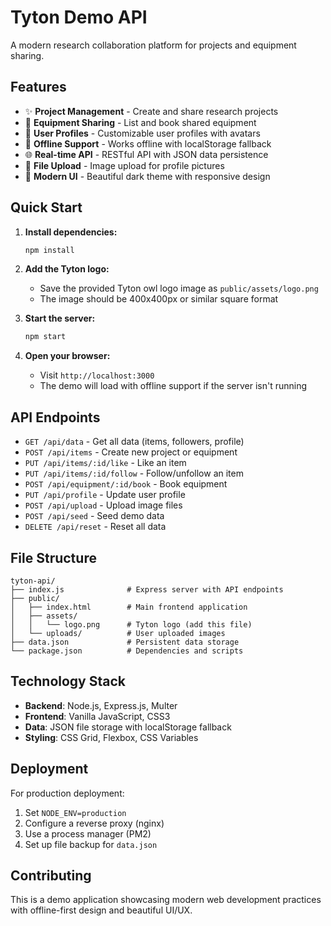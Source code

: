 # Tyton Demo API

A modern research collaboration platform for projects and equipment sharing.

## Features

- ✨ **Project Management** - Create and share research projects
- 🔧 **Equipment Sharing** - List and book shared equipment
- 👤 **User Profiles** - Customizable user profiles with avatars
- 📱 **Offline Support** - Works offline with localStorage fallback
- 🌐 **Real-time API** - RESTful API with JSON data persistence
- 📸 **File Upload** - Image upload for profile pictures
- 🎨 **Modern UI** - Beautiful dark theme with responsive design

## Quick Start

1. **Install dependencies:**
   ```bash
   npm install
   ```

2. **Add the Tyton logo:**
   - Save the provided Tyton owl logo image as `public/assets/logo.png`
   - The image should be 400x400px or similar square format

3. **Start the server:**
   ```bash
   npm start
   ```

4. **Open your browser:**
   - Visit `http://localhost:3000`
   - The demo will load with offline support if the server isn't running

## API Endpoints

- `GET /api/data` - Get all data (items, followers, profile)
- `POST /api/items` - Create new project or equipment
- `PUT /api/items/:id/like` - Like an item
- `PUT /api/items/:id/follow` - Follow/unfollow an item
- `POST /api/equipment/:id/book` - Book equipment
- `PUT /api/profile` - Update user profile
- `POST /api/upload` - Upload image files
- `POST /api/seed` - Seed demo data
- `DELETE /api/reset` - Reset all data

## File Structure

```
tyton-api/
├── index.js              # Express server with API endpoints
├── public/
│   ├── index.html        # Main frontend application
│   ├── assets/
│   │   └── logo.png      # Tyton logo (add this file)
│   └── uploads/          # User uploaded images
├── data.json             # Persistent data storage
└── package.json          # Dependencies and scripts
```

## Technology Stack

- **Backend**: Node.js, Express.js, Multer
- **Frontend**: Vanilla JavaScript, CSS3
- **Data**: JSON file storage with localStorage fallback
- **Styling**: CSS Grid, Flexbox, CSS Variables

## Deployment

For production deployment:

1. Set `NODE_ENV=production`
2. Configure a reverse proxy (nginx)
3. Use a process manager (PM2)
4. Set up file backup for `data.json`

## Contributing

This is a demo application showcasing modern web development practices with offline-first design and beautiful UI/UX.
